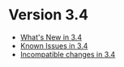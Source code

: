 Version 3.4
===========

- [What's New in 3.4](NewFeatures34.md)
- [Known Issues in 3.4](KnownIssues34.md)
- [Incompatible changes in 3.4](UpgradingChanges34.md)

